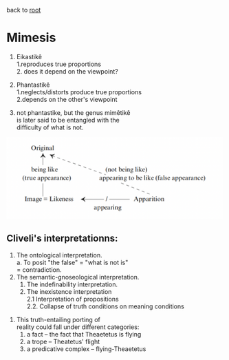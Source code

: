 
back to [root](https://github.com/makikuri/nousmonkey/blob/Ancient-Philosophy/root.md)

# Mimesis
1. Eikastikê <br>
    1.reproduces true proportions <br>
    2. does it depend on the viewpoint?
2. Phantastikê <br>
    1.neglects/distorts produce true proportions <br>
    2.depends on the other's viewpoint

3. not phantastike, but the genus mimêtikê<br>
is later said to be entangled with the <br>
difficulty of what is not.<br>

![](https://github.com/makikuri/nousmonkey/blob/Ancient-Philosophy/appearance.png)

## Cliveli's interpretationns:<br>
1. The ontological interpretation.<br>
    a. To posit "the false" = "what is not is" <br>
       = contradiction. 
2. The semantic-gnoseological interpretation.<br>
    1. The indefinability interpretation.<br>
    2. The inexistence interpretation<br>
    2.1 Interpretation of propositions<br>
    2.2. Collapse of truth conditions on meaning conditions
<p>

1. This truth-entailing porting of <br>
reality could fall under different categories:
    1. a fact – the fact that Theaetetus is flying
    2.  a trope – Theatetus' flight
    3. a predicative complex – flying-Theaetetus

